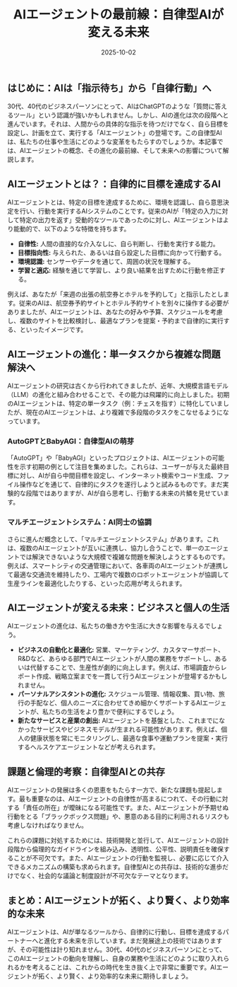 ﻿---
title: AIエージェントの最前線：自律型AIが変える未来
date: 2025-10-02
tags: [AI]
category: ai
image: /a-blog/ai/ai-agents-future.png
description: "自律型AI（エージェント）の概念と進化、ビジネスや生活への影響を解説します。"
---

## はじめに：AIは「指示待ち」から「自律行動」へ

30代、40代のビジネスパーソンにとって、AIはChatGPTのような「質問に答えるツール」という認識が強いかもしれません。しかし、AIの進化は次の段階へと進んでいます。それは、人間からの具体的な指示を待つだけでなく、自ら目標を設定し、計画を立て、実行する「AIエージェント」の登場です。この自律型AIは、私たちの仕事や生活にどのような変革をもたらすのでしょうか。本記事では、AIエージェントの概念、その進化の最前線、そして未来への影響について解説します。

## AIエージェントとは？：自律的に目標を達成するAI

AIエージェントとは、特定の目標を達成するために、環境を認識し、自ら意思決定を行い、行動を実行するAIシステムのことです。従来のAIが「特定の入力に対して特定の出力を返す」受動的なツールであったのに対し、AIエージェントはより能動的で、以下のような特徴を持ちます。

* **自律性:** 人間の直接的な介入なしに、自ら判断し、行動を実行する能力。
* **目標指向性:** 与えられた、あるいは自ら設定した目標に向かって行動する。
* **環境認識:** センサーやデータを通じて、周囲の状況を理解する。
* **学習と適応:** 経験を通じて学習し、より良い結果を出すために行動を修正する。

例えば、あなたが「来週の出張の航空券とホテルを予約して」と指示したとします。従来のAIは、航空券予約サイトとホテル予約サイトを別々に操作する必要がありましたが、AIエージェントは、あなたの好みや予算、スケジュールを考慮し、複数のサイトを比較検討し、最適なプランを提案・予約まで自律的に実行する、といったイメージです。

## AIエージェントの進化：単一タスクから複雑な問題解決へ

AIエージェントの研究は古くから行われてきましたが、近年、大規模言語モデル（LLM）の進化と組み合わせることで、その能力は飛躍的に向上しました。初期のAIエージェントは、特定の単一タスク（例：チェスを指す）に特化していましたが、現在のAIエージェントは、より複雑で多段階のタスクをこなせるようになっています。

### AutoGPTとBabyAGI：自律型AIの萌芽

「AutoGPT」や「BabyAGI」といったプロジェクトは、AIエージェントの可能性を示す初期の例として注目を集めました。これらは、ユーザーが与えた最終目標に対し、AIが自ら中間目標を設定し、インターネット検索やコード生成、ファイル操作などを通じて、自律的にタスクを遂行しようと試みるものです。まだ実験的な段階ではありますが、AIが自ら思考し、行動する未来の片鱗を見せています。

### マルチエージェントシステム：AI同士の協調

さらに進んだ概念として、「マルチエージェントシステム」があります。これは、複数のAIエージェントが互いに連携し、協力し合うことで、単一のエージェントでは解決できないような大規模で複雑な問題を解決しようとするものです。例えば、スマートシティの交通管理において、各車両のAIエージェントが連携して最適な交通流を維持したり、工場内で複数のロボットエージェントが協調して生産ラインを最適化したりする、といった応用が考えられます。

## AIエージェントが変える未来：ビジネスと個人の生活

AIエージェントの進化は、私たちの働き方や生活に大きな影響を与えるでしょう。

* **ビジネスの自動化と最適化:** 営業、マーケティング、カスタマーサポート、R&Dなど、あらゆる部門でAIエージェントが人間の業務をサポートし、あるいは代替することで、生産性が劇的に向上します。例えば、市場調査からレポート作成、戦略立案までを一貫して行うAIエージェントが登場するかもしれません。
* **パーソナルアシスタントの進化:** スケジュール管理、情報収集、買い物、旅行の手配など、個人のニーズに合わせてきめ細かくサポートするAIエージェントが、私たちの生活をより豊かで便利にするでしょう。
* **新たなサービスと産業の創出:** AIエージェントを基盤とした、これまでになかったサービスやビジネスモデルが生まれる可能性があります。例えば、個人の健康状態を常にモニタリングし、最適な食事や運動プランを提案・実行するヘルスケアエージェントなどが考えられます。

## 課題と倫理的考察：自律型AIとの共存

AIエージェントの発展は多くの恩恵をもたらす一方で、新たな課題も提起します。最も重要なのは、AIエージェントの自律性が高まるにつれて、その行動に対する「責任の所在」が曖昧になる可能性です。また、AIエージェントが予期せぬ行動をとる「ブラックボックス問題」や、悪意のある目的に利用されるリスクも考慮しなければなりません。

これらの課題に対処するためには、技術開発と並行して、AIエージェントの設計段階から倫理的なガイドラインを組み込み、透明性、公平性、説明責任を確保することが不可欠です。また、AIエージェントの行動を監視し、必要に応じて介入できるメカニズムの構築も求められます。自律型AIとの共存は、技術的な進歩だけでなく、社会的な議論と制度設計が不可欠なテーマとなります。

## まとめ：AIエージェントが拓く、より賢く、より効率的な未来

AIエージェントは、AIが単なるツールから、自律的に行動し、目標を達成するパートナーへと進化する未来を示しています。まだ発展途上の技術ではありますが、その可能性は計り知れません。30代、40代のビジネスパーソンにとって、このAIエージェントの動向を理解し、自身の業務や生活にどのように取り入れられるかを考えることは、これからの時代を生き抜く上で非常に重要です。AIエージェントが拓く、より賢く、より効率的な未来に期待しましょう。
